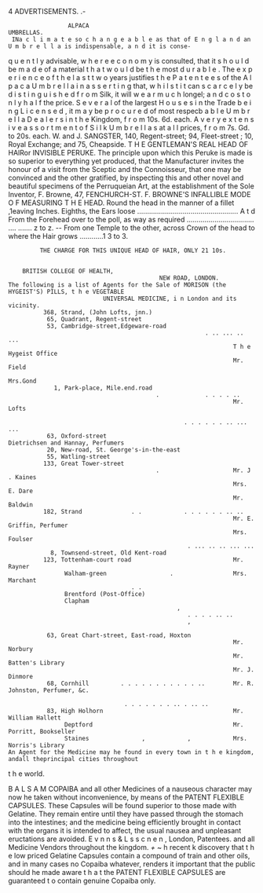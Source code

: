 4                                                     ADVERTISEMENTS.
                                                                               .-




                     ALPACA                                                                      UMBRELLAS.
     INa c l i m a t e so c h a n g e a b l e as that of E n g l a n d an U m b r e l l a is indispensable, a n d it is conse-
 q u e n t l y advisable, w h e r e e c o n o m y is consulted, that it s h o u l d be m a d e of a material t h a t w o u l d
 be t h e most d u r a b l e .
     The e x p e r i e n c e o f t h e l a s t t w o years justifies t h e P a t e n t e e s of the A l p a c a U m b r e l l a i n a s s e r t i n g
 that, w h i l s t i t can s c a r c e l y be d i s t i n g u i s h e d f r o m Silk, it will w e a r m u c h longel; a n d c o s t o n l y
 h a l f the price.
     S e v e r a l of the largest H o u s e s i n the Trade b e i n g L i c e n s e d , it m a y be p r o c u r e d of most respecb
 a b l e U m b r e l l a D e a l e r s i n t h e Kingdom, f r o m 10s. 6d. each. A v e r y e x t e n s i v e a s s o r t m e n t o f
 S i l k U m b r e l l a s at a l l prices, f r o m 7s. Gd. to 20s. each.
                           W. and J. SANGSTER, 140, Regent-street;
                                                94, Fleet-street ;
                                                10, Royal Exchange; and
                                                75, Cheapside.
T H E GENTLEMAN'S REAL HEAD OF HAlRor INVISIBLE PERUKE.
   The principle upon which this Peruke is made is so superior to everything yet
 produced, that the Manufacturer invites the honour of a visit from the Sceptic and the
Connoisseur, that one may be convinced and the other gratified, by inspecting this and
 other novel and beautiful specimens of the Perruqueian Art, at the establishment of the
 Sole Inventor, F. Browne, 47, FENCHURCH-ST.
      F. BROWNE'S INFALLIBLE MODE O F MEASURING T H E HEAD.
   Round the head in the manner of a fillet ,1eaving                     Inches. Eighths,
the Ears loose ................................................... A t d
  From the Forehead over to the poll, as
way as required .................................. ....    .......      z to z.
                 --
   From one Temple to the other, across
 Crown of the head to where the Hair grows ............1                3 to 3.

             THE CHARGE FOR THIS UNIQUE HEAD OF HAIR, ONLY 21 10s.


        BRITISH COLLEGE OF HEALTH,
                                               NEW ROAD, LONDON.
    The following is a list of Agents for the Sale of MORISON (the HYGEIST'S) PILLS, t h e VEGETABLE
                               UNIVERSAL MEDICINE, i n London and its vicinity.
              368, Strand, (John Lofts, jnn.)
               65, Quadrant, Regent-street
               53, Cambridge-street,Edgeware-road
                                                            . .. ... .. ...
                                                                    T h e Hygeist Office
                                                                    Mr. Field
                                                                    Mrs.Gond
                 1, Park-place, Mile.end.road
                                              .             . . . . ..
                                                                    Mr. Lofts

                                                      . . . . . . .. ... ...
               63, Oxford-street                                    Dietrichsen and Hannay, Perfumers
               20, New-road, St. George's-in-the-east
               55, Watling-street
              133, Great Tower-street
                                              .                     Mr. J . Kaines
                                                                    Mrs. E. Dare
                                                                    Mr. Baldwin
              182, Strand              . .            . . . . . . .. ..
                                                                    Mr. E. Griffin, Perfumer
                                                                    Mrs. Foulser
                                                       . ... .. .. ... ...
                8, Townsend-street, Old Kent-road
              123, Tottenham-court road                             Mr. Rayner
                    Walham-green                  .                 Mrs. Marchant
                                       . .
                    Brentford (Post-Office)
                    Clapham
                                                    ,
                                                       . . . . .. ..
                                                       ,

               63, Great Chart-street, East-road, Hoxton
                                                                    Mr. Norbury
                                                                    Mr. Batten's Library
                                                                    Mr. J. Dinmore
               68, Cornhill         . . . . . . . . . . . ..        Mr. R. Johnston, Perfumer, &c.

                                     . . . . . . . .. . .. ..
               83, High Holhorn                                     Mr. William Hallett
                    Deptford                                        Mr. Porritt, Bookseller
                    Staines               ,            ,            Mrs. Norris's Library
    An Agent for the Medicine may he found in every town in t h e kingdom, andall theprincipal cities throughout
t h e world.

B A L S A M COPAIBA and all other Medicines of a nauseous character may
          now he taken without inconvenience, by means of the PATENT FLEXIBLE CAPSULES. These Capsules
will be found superior to those made with Gelatine. They remain entire until they have passed through the
stomach into the intestines; and the medicine being efficiently brought in contact with the organs it is
intended to affect, the usual nausea and unpleasant eructations are avoided. E v n n s & L s s c n e n , London,
Patentees. and all Medicine Vendors throughout the kingdom.
    *+* ~ h recent
               k     discovery that t h e low priced Gelatine Capsules contain a compound of train and other
oils, and in many cases no Copaiba whatever, renders it important that the public should he made aware
t h a t the PATENT FLEXIBLE CAPSULES are guaranteed t o contain genuine Copaiba only.
